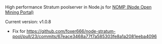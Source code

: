High performance Stratum poolserver in Node.js for [NOMP (Node Open Mining Portal)](https://github.com/foxer666/node-open-mining-portal)

Current version: v1.0.8

* Fix for https://github.com/foxer666/node-stratum-pool/pull/23/commits/67eace3468a77f7a585303fe8a1a2081eeba4096
